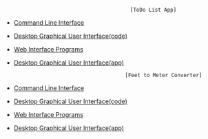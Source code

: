                                              [ToDo List App]
- [Command Line Interface](https://github.com/NiranjanKumarYadav36/App-using-Python/blob/main/ToDo-App/cli.py)                                                                                  
- [Desktop Graphical User Interface(code)](https://github.com/NiranjanKumarYadav36/App-using-Python/blob/main/ToDo/gui.py)
- [Web Interface Programs](https://github.com/NiranjanKumarYadav36/App-using-Python/blob/main/ToDo/webapp.py)
- [Desktop Graphical User Interface(app)](https://github.com/NiranjanKumarYadav36/App-using-Python/blob/main/dist/todo.exe)

                                          [Feet to Meter Converter]
- [Command Line Interface]()
- [Desktop Graphical User Interface(code)](https://github.com/NiranjanKumarYadav36/App-using-Python/blob/main/Feet_to_Meter-Converte/converter.py)
- [Web Interface Programs]()                     
- [Desktop Graphical User Interface(app)](https://github.com/NiranjanKumarYadav36/App-using-Python/blob/main/dist/converter.exe)
